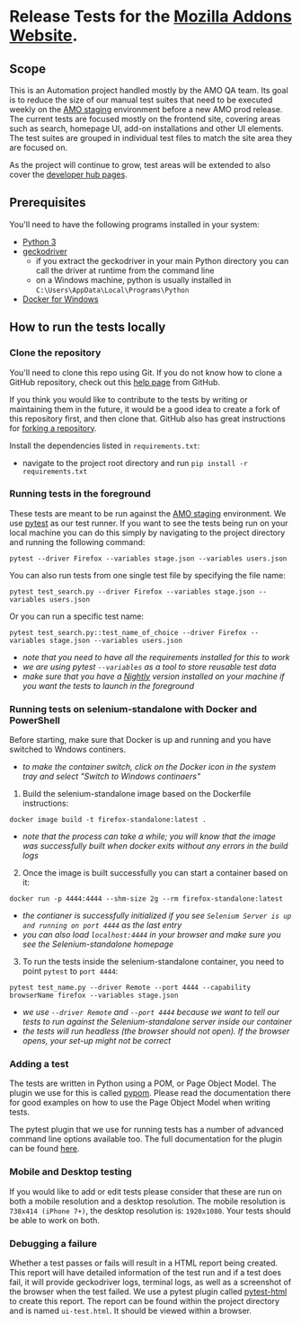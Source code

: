 # Release Tests for the [Mozilla Addons Website][amo].

## Scope
This is an Automation project handled mostly by the AMO QA team. Its goal is to reduce the size of our manual test suites that need to be executed weekly on the [AMO staging][stage] environment
before a new AMO prod release. The current tests are focused mostly on the frontend site, covering areas such as search, homepage UI, add-on installations and 
other UI elements. The test suites are grouped in individual test files to match the site area they are focused on. 

As the project will continue to grow, test areas will be extended to also cover the [developer hub pages][devhub].

## Prerequisites
You'll need to have the following programs installed in your system:
- [Python 3][python]
- [geckodriver][geckodriver]
  - if you extract the geckodriver in your main Python directory you can call the driver at runtime from the command line
  - on a Windows machine, python is usually installed in `C:\Users\AppData\Local\Programs\Python`
- [Docker for Windows][docker]
  

## How to run the tests locally
### Clone the repository

You'll need to clone this repo using Git. If you do not know how to clone a GitHub
repository, check out this [help page][git-clone] from GitHub.

If you think you would like to contribute to the tests by writing or maintaining
them in the future, it would be a good idea to create a fork of this repository
first, and then clone that. GitHub also has great instructions for
[forking a repository][git-fork].

Install the dependencies listed in `requirements.txt`:
  - navigate to the project root directory and run `pip install -r requirements.txt`

### Running tests in the foreground
These tests are meant to be run against the [AMO staging][stage] environment. We use [pytest][pytest] as our test runner.
If you want to see the tests being run on your local machine you can do this simply by 
navigating to the project directory and running the following command:
```
pytest --driver Firefox --variables stage.json --variables users.json
```
You can also run tests from one single test file by specifying the file name:

```
pytest test_search.py --driver Firefox --variables stage.json --variables users.json
```
Or you can run a specific test name:

```
pytest test_search.py::test_name_of_choice --driver Firefox --variables stage.json --variables users.json
```

- _note that you need to have all the requirements installed for this to work_
- _we are using pytest `--variables` as a tool to store reusable test data_
- _make sure that you have a [Nightly][nightly] version installed on your machine if you want the tests to launch in the foreground_



### Running tests on selenium-standalone with Docker and PowerShell

Before starting, make sure that Docker is up and running and you have switched to Wndows continers.
- _to make the container switch, click on the Docker icon in the system tray and select "Switch to Windows continaers"_

1. Build the selenium-standalone image based on the Dockerfile instructions:
```
docker image build -t firefox-standalone:latest .
```
- _note that the process can take a while; you will know that the image was successfully built when docker exits without any errors in the build logs_

2. Once the image is built successfully you can start a container based on it:
```
docker run -p 4444:4444 --shm-size 2g --rm firefox-standalone:latest
```
- _the contianer is successfully initialized if you see `Selenium Server is up and running on port 4444` as the last entry_
- _you can also load `localhost:4444` in your browser and make sure you see the Selenium-standalone homepage_

3. To run the tests inside the selenium-standalone container, you need to point `pytest` to `port 4444`:
```
pytest test_name.py --driver Remote --port 4444 --capability browserName firefox --variables stage.json
```
- _we use `--driver Remote` and `--port 4444` because we want to tell our tests to run against the Selenium-standalone server inside our container_
- _the tests will run headless (the browser should not open). If the browser opens, your set-up might not be correct_


### Adding a test

The tests are written in Python using a POM, or Page Object Model. The plugin we use for this is called [pypom][pypom]. Please read the documentation there for good examples
on how to use the Page Object Model when writing tests.

The pytest plugin that we use for running tests has a number of advanced command
line options available too. The full documentation for the plugin can be found [here][pytest-selenium].


### Mobile and Desktop testing

If you would like to add or edit tests please consider that these are run on both a mobile resolution and a desktop resolution. The mobile resolution is ```738x414 (iPhone 7+)```, the desktop resolution is: ```1920x1080```. Your tests should be able to work on both.


### Debugging a failure

Whether a test passes or fails will result in a HTML report being created. This report will have detailed information of the test run and if a test does fail, it will provide geckodriver logs, terminal logs, as well as a screenshot of the browser when the test failed. 
We use a pytest plugin called [pytest-html][pytest-html] to create this report. The report can be found within the project directory and is named `ui-test.html`. It should be viewed within a browser.

[amo]: https://addons.mozilla.org
[stage]: https://addons.allizom.org
[python]: https://www.python.org/downloads/
[docker]: https://www.docker.com/products/docker-desktop
[addons-frontend]: https://github.com/mozilla/addons-frontend/
[addons-server]: https://github.com/mozilla/addons-server
[addons-server-docs]: https://addons-server.readthedocs.io/en/latest/topics/install/docker.html
[addons-server-selenium-testing]: https://addons-server.readthedocs.io/en/latest/topics/development/testing.html#selenium-integration-tests
[flake8]: http://flake8.pycqa.org/en/latest/
[git-clone]: https://help.github.com/articles/cloning-a-repository/
[git-fork]: https://help.github.com/articles/fork-a-repo/
[geckodriver]: https://github.com/mozilla/geckodriver/releases
[pypom]: http://pypom.readthedocs.io/en/latest/
[pytest]: https://docs.pytest.org/en/latest/
[pytest-html]: https://github.com/pytest-dev/pytest-html
[pytest-selenium]: http://pytest-selenium.readthedocs.org/
[ReadTheDocs]: https://addons-server.readthedocs.io/en/latest/topics/development/testing.html#selenium-integration-tests
[Selenium]: http://selenium-python.readthedocs.io/index.html
[selenium-api]: http://selenium-python.readthedocs.io/locating-elements.html
[nightly]: https://www.mozilla.org/en-US/firefox/channel/desktop/
[devhub]: https://addons.allizom.org/developers/
